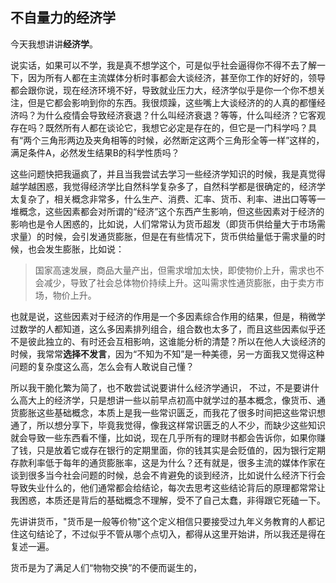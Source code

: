 ## 不自量力的经济学

今天我想讲讲**经济学**。

说实话，如果可以不学，我是真不想学这个，可是似乎社会逼得你不得不去了解一下，因为所有人都在主流媒体分析时事都会大谈经济，甚至你工作的好好的，领导都会跟你说，现在经济环境不好，导致就业压力大，经济学似乎是你一个你不想关注，但是它都会影响到你的东西。我很烦躁，这些嘴上大谈经济的的人真的都懂经济吗？为什么疫情会导致经济衰退？什么叫经济衰退？等等，什么叫经济？它客观存在吗？既然所有人都在谈论它，我想它必定是存在的，但它是一门科学吗？具有“两个三角形两边及夹角相等的时候，必然断定这两个三角形全等一样”这样的，满足条件A，必然发生结果B的科学性质吗？

这些问题快把我逼疯了，并且当我尝试去学习一些经济学知识的时候，我是真觉得越学越困惑，我觉得经济学比自然科学复杂多了，自然科学都是很确定的，经济学太复杂了，相关概念非常多，什么生产、消费、汇率、货币、利率、进出口等等一堆概念，这些因素都会对所谓的“经济”这个东西产生影响，但这些因素对于经济的影响也是令人困惑的，比如说，人们常常认为货币超发（即货币供给量大于市场需求量）的时候，会引发通货膨胀，但是在有些情况下，货币供给量低于需求量的时候，也会发生膨胀，比如说：
>  国家高速发展，商品大量产出，但需求增加太快，即使物价上升，需求也不会减少，导致了社会总体物价持续上升。这叫需求性通货膨胀，由于卖方市场，物价上升。

也就是说，这些因素对于经济的作用是一个多因素综合作用的结果，但是，稍微学过数学的人都知道，这么多因素排列组合，组合数也太多了，而且这些因素似乎还不是彼此独立的、有时还会互相影响，这谁能分析的清楚？所以在他人大谈经济的时候，我常常**选择不发言**，因为“不知为不知”是一种美德，另一方面我又觉得这种问题的复杂度这么高，怎么会有人敢说自己懂？

所以我干脆化繁为简了，也不敢尝试说要讲什么经济学通识，
不过，不是要讲什么高大上的经济学，只是想讲一些以前早点初高中就学过的基本概念，像货币、通货膨胀这些基础概念，本质上是我一些常识匮乏，而我花了很多时间把这些常识想通了，所以想分享下，毕竟我觉得，像我这样常识匮乏的人不少，而缺少这些知识就会导致一些东西看不懂，比如说，现在几乎所有的理财书都会告诉你，如果你赚了钱，只是放着它或存在银行的定期里面，你的钱其实是会贬值的，因为银行定期存款利率低于每年的通货膨胀率，这是为什么？还有就是，很多主流的媒体作家在谈到很多当今社会问题的时候，总会不肯避免的谈到经济，比如说什么经济下行会导致失业什么的，他们通常都会给结论，每次去思考这些结论背后的原理都常常让我困惑，本质还是背后的基础概念不理解，受不了自己太蠢，非得跟它死磕一下。

先讲讲货币，"货币是一般等价物"这个定义相信只要接受过九年义务教育的人都记住这句结论了，不过似乎不管从哪个点切入，都得从这里开始讲，所以我还是得在复述一遍。

货币是为了满足人们“物物交换”的不便而诞生的，